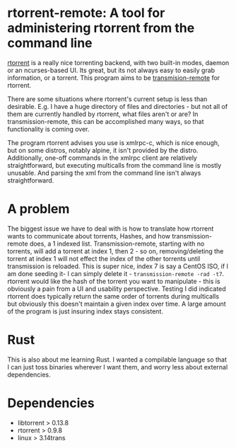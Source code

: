 # rtorrent-remote: A tool for administering rtorrent from the command line

[rtorrent](https://github.com/rakshasa/rtorrent) is a really nice torrenting backend, with two built-in modes, daemon or an ncurses-based UI. Its great, but its not always easy to easily grab information, or a torrent.
This program aims to be [transmision-remote](https://github.com/transmission/transmission/blob/master/utils/remote.cc) for rtorrent.

There are some situations where rtorrent's current setup is less than desirable. E.g. I have a huge directory of files and directories - but not all of them are currently handled by rtorrent, what files aren't or are? In transmission-remote, this can be accomplished many ways, so that functionality is coming over.

The program rtorrent advises you use is xmlrpc-c, which is nice enough, but on some distros, notably alpine, it isn't provided by the distro. Additionally, one-off commands in the xmlrpc client are relatively straightforward, but executing multicalls from the command line is mostly unusable. And parsing the xml from the command line isn't always straightforward.

# A problem

The biggest issue we have to deal with is how to translate how rtorrent wants to communicate about torrents, Hashes, and how transmission-remote does, a 1 indexed list. Transmission-remote, starting with no torrents, will add a torrent at index 1, then 2 - so on, removing/deleting the torrent at index 1 will not effect the index of the other torrents until transmission is reloaded. This is super nice, index 7 is say a CentOS ISO, if I am done seeding it- I can simply delete it - `transmission-remote -rad -t7`. rtorrent would like the hash of the torrent you want to manipulate - this is obviously a pain from a UI and usability perspective. Testing I did indicated rtorrent does typically return the same order of torrents during multicalls but obviously this doesn't maintain a given index over time. A large amount of the program is just insuring index stays consistent.

# Rust

This is also about me learning Rust. I wanted a compilable language so that I can just toss binaries wherever I want them, and worry less about external dependencies.

# Dependencies

 * libtorrent > 0.13.8
 * rtorrent > 0.9.8
 * linux > 3.14trans